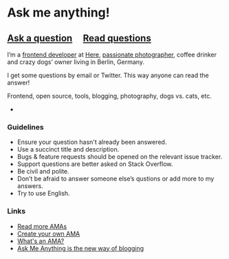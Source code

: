 # Ask me anything!

## [Ask a question](../../issues/new) &nbsp;&nbsp;&nbsp; [Read questions](../../issues?q=is%3Aissue+is%3Aclosed+sort%3Aupdated-desc)

I’m a [frontend developer](http://sapegin.me/) at [Here](https://here.com/en), [passionate photographer](http://morning.photos/), coffee drinker and crazy dogs’ owner living in Berlin, Germany.

I get some questions by email or Twitter. This way anyone can read the answer!

Frontend, open source, tools, blogging, photography, dogs vs. cats, etc.

-

### Guidelines

- Ensure your question hasn't already been answered.
- Use a succinct title and description.
- Bugs & feature requests should be opened on the relevant issue tracker.
- Support questions are better asked on Stack Overflow.
- Be civil and polite.
- Don’t be afraid to answer someone else’s qustions or add more to my answers.
- Try to use English.

### Links

- [Read more AMAs](https://github.com/sindresorhus/amas)
- [Create your own AMA](https://github.com/sindresorhus/amas/blob/master/create-ama.md)
- [What's an AMA?](https://en.wikipedia.org/wiki/Reddit#IAmA_and_AMA)
- [Ask Me Anything is the new way of blogging](https://medium.com/@sapegin/ask-me-anything-is-a-new-way-of-blogging-2653220e32db#.qalwqotgz)
